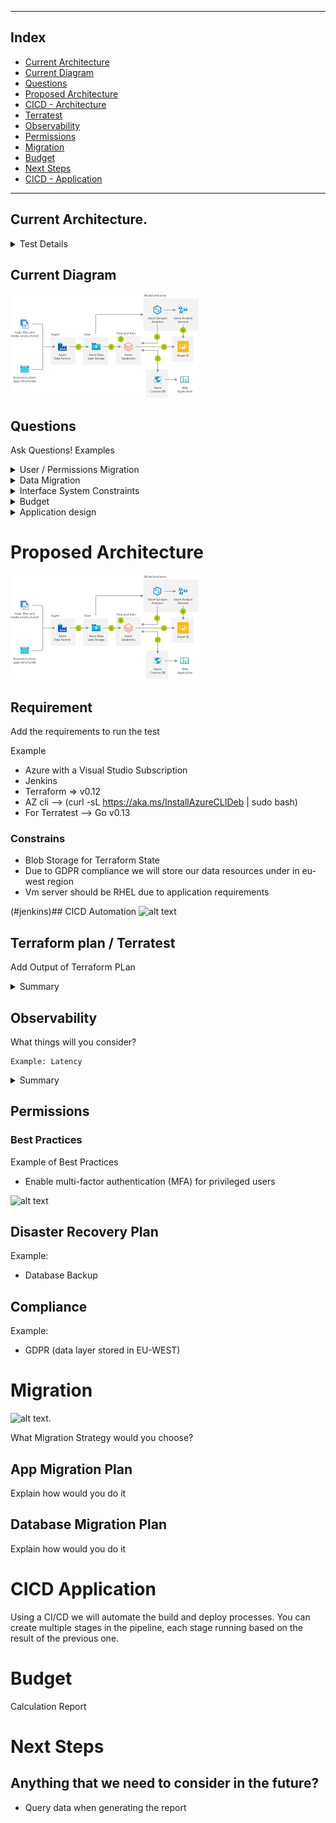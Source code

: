 --------------------------------------------------------------------------------------------------------------------------------------------

## Index
* [Current Architecture](#current-architecture)
* [Current Diagram](#current-diagram)
* [Questions](#current-questions)
* [Proposed Architecture](#proposed-architecture)
* [CICD - Architecture](#jenkins)
* [Terratest](#terratest)
* [Observability](#observability)
* [Permissions](#permissions)
* [Migration](#migration)
* [Budget](#budget)
* [Next Steps](#next-steps)
* [CICD - Application](#cicd-application)


--------------------------------------------------------------------------------------------------------------------------------------------

## Current Architecture.
<details>
<summary>Test Details</summary>

```
Let’s imagine that a Bank has a monolithic architecture to handle the enrollment for new credit cards.
A potential customer will enter a bunch of data through some online forms.
Once a day there will be a batch processing job that will process all this
data (The job will trigger a monolithic application that extracts the day’s
data and run the following tasks) The job will trigger a monolith service).

• It will verify if it’s an existing customer and if it is, it will verify any
potential loans or red flags in case the customer is not eligible for a
new credit card.
• It will verify the customer’s identity. We reach an external API (e.g.
Equifax) to verify all the provided details are accurate and also verify
if there is any red flag.
• It will calculate the amount limit assigned for the credit card. It will
also auto-generate a new Credit Card number so the customer can
start using it right away until the actual credit card is received.
All the data is currently persisted on an on-premise Oracle DB. This DB
holds all the personal data the user inputs in the forms and also additional
data that will help to calculate his/her credit rating.

## The Goal
As a company-wide initiative, we’ve been asked to
1. Migrate all our systems to Azure cloud
2. The company is shifting to event-driven architecture with
microservices

## The Test
This test will mix some designs (text and diagrams are expected) and
some coding. We are absolutely not aiming to build this system. We just
want to test some relevant points we’ll explicitly point out.
1. Given the 2 goals we mentioned in the previous section, imagine a
new architecture including text, diagrams, and any other useful
resource. Give special attention how to handle exceptions if the job
stops for any reason. How do we recover? How will the deployment
process will be? Also, think about permissions, how are we going the
Azure resources permissions?
2. How are you going to handle the migration of data? Design a
strategy (maybe using cloud resources o anything else?) and tell us
about it.
3. Let’s assume the current DB is a traditional Oracle relational DB.
Write all the necessary scripts to migrate this data to a new DB in
Azure. There are several options. Please explain which one you
choose and why.
4. Given the new architecture in Azure you designed let’s assume we’ll
provision new resources through Terraform. Build some of the infra
(let’s discuss which parts will be more relevant) with Terraform and
deploy it.
5. What kind of monitoring would be relevant to add? What kind of
resources would be helpful to achieve this?
We are expecting:
1. A detailed explained for each step
2. The reasons to choose each resource in Azure.
3. Details on how those resources work. 
```
</details>

## Current Diagram
![alt text](/images/current_example.png "Current diagram")

## Questions

Ask Questions! Examples

<details>
<summary>User / Permissions Migration</summary>

```
Are the users using auth/authentication federated service? SSO auth?

User’s apply through filling out forms without the necessity of creating an account with the bank (it is open to anyone) so there should be no auth involved.
In the future we might incorporate federated auth that will allow us to fill out some information that we currently request to users. So any prep work for the future would be great.
```
</details>
<details>
<summary>Data Migration</summary>
  
```

```
</details>
<details>
<summary>Interface System Constraints</summary>
  
```

```
</details>
<details>
<summary>Budget</summary>
  
```

```
</details>
<details>
<summary>Application design</summary>
  
```

```
</details>

# Proposed Architecture
![alt text](/images/proposed_example.png "Proposed diagram")

## Requirement
Add the requirements to run the test

Example
* Azure with a Visual Studio Subscription
* Jenkins
* Terraform => v0.12
* AZ cli --> (curl -sL https://aka.ms/InstallAzureCLIDeb | sudo bash)
* For Terratest --> Go v0.13

### Constrains
* Blob Storage for Terraform State
* Due to GDPR compliance we will store our data resources under in eu-west region
* Vm server should be RHEL due to application requirements

(#jenkins)## CICD Automation
![alt text](/Images/example_cicd.png "CICD Automation")

## Terraform plan / Terratest

Add Output of Terraform PLan
<details>
<summary>Summary</summary>
  
```

------------------------------------------------------------------------
------------------------------------------------------------------------

An execution plan has been generated and is shown below.
Resource actions are indicated with the following symbols:
  + create
 <= read (data resources)

Plan: xx to add, 0 to change, 0 to destroy.


------------------------------------------------------------------------
------------------------------------------------------------------------

```
</details>

## Observability
What things will you consider?

```
Example: Latency

```
<details>
<summary>Summary</summary>
  
Latency
* What: How long something takes to respond or complete
* Why: Direct impact on customer experience

</details>

## Permissions

### Best Practices
Example of Best Practices
* Enable multi-factor authentication (MFA) for privileged users

![alt text](/images/example_permissions.png "Permissions")

## Disaster Recovery Plan

Example:

* Database Backup


## Compliance
Example:
* GDPR (data layer stored in EU-WEST)

# Migration
![alt text](https://cdn-images-1.medium.com/max/1600/0*WW36nabYAh5wn2v3. "Migration").

What Migration Strategy would you choose?

## App Migration Plan
Explain how would you do it

## Database Migration Plan
Explain how would you do it

# CICD Application

Using a CI/CD we will automate the build and deploy processes. You can create multiple stages in the pipeline, each stage running based on the result of the previous one. 

# Budget

Calculation Report


# Next Steps

## Anything that we need to consider in the future?

* Query data when generating the report
